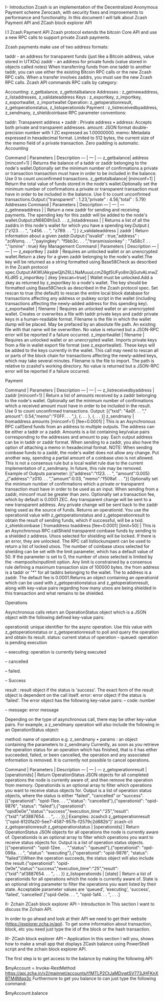 I- Introduction
Zcash is an implementation of the Decentralized Anonymous Payment scheme Zerocash, with security fixes and improvements to performance and functionality. In this document I will talk about Zcash Payment API and ZCash block explorer API

I.1 Zcash Payment API
Zcash protocol extends the bitcoin Core API and use a new RPC calls to support private Zcash payments.

Zcash payments make use of two address formats:

taddr - an address for transparent funds (just like a Bitcoin address, value stored in UTXOs)
zaddr - an address for private funds (value stored in objects called notes) When transferring funds from one taddr to another taddr, you can use either the existing Bitcoin RPC calls or the new Zcash RPC calls. When a transfer involves zaddrs, you must use the new Zcash RPC calls.
Zcash API commands
RPC calls by category:

Accounting: z_getbalance, z_gettotalbalance
Addresses : z_getnewaddress, z_listaddresses, z_validateaddress
Keys : z_exportkey, z_importkey, z_exportwallet, z_importwallet
Operation: z_getoperationresult, z_getoperationstatus, z_listoperationids
Payment : z_listreceivedbyaddress, z_sendmany, z_shieldcoinbase
RPC parameter conventions:

taddr: Transparent address •
zaddr : Private address •
address: Accepts both private and transparent addresses.
amount: JSON format double-precision number with 1 ZC expressed as 1.00000000.
memo: Metadata expressed in hexadecimal format. Limited to 512 bytes, the current size of the memo field of a private transaction. Zero padding is automatic.
Accounting

Command | Parameters | Description — | — | — z_getbalance| address [minconf=1] | Returns the balance of a taddr or zaddr belonging to the node's wallet.Optionally set the minimum number of confirmations a private or transaction transaction must have in order to be included in the balance. Use 0 to count unconfirmed transactions. z_gettotalbalance| [minconf=1] | Return the total value of funds stored in the node's wallet.Optionally set the minimum number of confirmations a private or transparent transaction must have in order to be included in the balance. Use 0 to count unconfirmed transactions.Output:{"transparent" : 1.23,"private" : 4.56,"total" : 5.79} Addresses Command | Parameters | Description — | — | — z_getnewaddress | | Return a new zaddr for sending and receiving payments. The spending key for this zaddr will be added to the node's wallet.Output:zN68D8hSs3. . . z_listaddresses | | Returns a list of all the zaddrs in this node's wallet for which you have a spending key.Output:{ ["z123. . . ", "z456. . . ", "z789. . . "] } z_validateaddress | zaddr | Return information about a given zaddr.Output:{"isvalid" : true,"address" : "zcWsmq. . . ","payingkey": "f5bb3c. . . ","transmissionkey" : "7a58c7. . . ","ismine" : true} Key Management Command | Parameters | Description — | — | — z_exportkey | zaddr | Requires an unlocked wallet or an unencrypted wallet.Return a zkey for a given zaddr belonging to the node's wallet.The key will be returned as a string formatted using Base58Check as described in the Zcash protocol spec.Output:AKWUAkypwQjhZ6LLNaMuuuLcmZ6gt5UFyo8m3jGutvALmwZKLdR5 z_importkey | zkey [rescan=true] | Wallet must be unlocked.Add a zkey as returned by z_exportkey to a node's wallet. The key should be formatted using Base58Check as described in the Zcash protocol spec. Set rescan to true (the default) to rescan the entire local block database for transactions affecting any address or pubkey script in the wallet (including transactions affecting the newly-added address for this spending key). z_exportwallet | filename | Requires an unlocked wallet or an unencrypted wallet. Creates or overwrites a file with taddr private keys and zaddr private keys in a human-readable format. Filename is the file in which the wallet dump will be placed. May be prefaced by an absolute file path. An existing file with that name will be overwritten. No value is returned but a JSON-RPC error will be reported if a failure occurred. z_importwallet | filename | Requires an unlocked wallet or an unencrypted wallet. Imports private keys from a file in wallet export file format (see z_exportwallet). These keys will be added to the keys currently in the wallet. This call may need to rescan all or parts of the block chain for transactions affecting the newly-added keys, which may take several minutes. Filename is the file to import. The path is relative to zcashd's working directory. No value is returned but a JSON-RPC error will be reported if a failure occurred.

Payment

Command | Parameters | Description — | — | — z_listreceivedbyaddress | zaddr [minconf=1] | Return a list of amounts received by a zaddr belonging to the node's wallet. Optionally set the minimum number of confirmations which a received amount must have in order to be included in the result. Use 0 to count unconfirmed transactions. Output: [{"txid": "4a0f. . . "," amount": 0.54,"memo":"F0FF. . . ",}, {. . . }, {. . . }] z_sendmany | fromaddress amounts [minconf=1] [fee=0.0001] | This is an Asynchronous RPC callSend funds from an address to multiple outputs. The address can be either a taddr or a zaddr. Amounts is a list containing key/value pairs corresponding to the addresses and amount to pay. Each output address can be in taddr or zaddr format. When sending to a zaddr, you also have the option of attaching a memo in hexadecimal format. NOTE: When sending coinbase funds to a zaddr, the node's wallet does not allow any change. Put another way, spending a partial amount of a coinbase utxo is not allowed. This is not a consensus rule but a local wallet rule due to the current implementation of z_sendmany. In future, this rule may be removed. Example of Outputs parameter: [{"address":"t123. . . ", "amount":0.005}„{"address":"z010. . . ","amount":0.03, "memo":"f508af. . . "}] Optionally set the minimum number of confirmations which a private or transparent transaction must have in order to be used as an input. When sending from a zaddr, minconf must be greater than zero. Optionally set a transaction fee, which by default is 0.0001 ZEC. Any transparent change will be sent to a new transparent address. Any private change will be sent back to the zaddr being used as the source of funds. Returns an operationid. You use the operationid value with z_getoperationstatus and z_getoperationresult to obtain the result of sending funds, which if successful, will be a txid. z_shieldcoinbase | fromaddress toaddress [fee=0.0001] [limit=50] | This is an Asynchronous RPC callShield transparent coinbase funds by sending to a shielded z address. Utxos selected for shielding will be locked. If there is an error, they are unlocked. The RPC call listlockunspent can be used to return a list of locked utxos. The number of coinbase utxos selected for shielding can be set with the limit parameter, which has a default value of 50. If the parameter is set to 0, the number of utxos selected is limited by the -mempooltxinputlimit option. Any limit is constrained by a consensus rule defining a maximum transaction size of 100000 bytes. the from address is a taddr or "*" for all taddrs belonging to the wallet. The to address is a zaddr. The default fee is 0.0001.Returns an object containing an operationid which can be used with z_getoperationstatus and z_getoperationresult, along with key-value pairs regarding how many utxos are being shielded in this transaction and what remains to be shielded.

Operations

Asynchronous calls return an OperationStatus object which is a JSON object with the following defined key-value pairs:

operationid: unique identifier for the async operation. Use this value with z_getoperationstatus or z_getoperationresult to poll and query the operation and obtain its result.
status: current status of operation
– queued: operation is pending execution

– executing: operation is currently being executed

– cancelled

– failed.

– Success

result : result object if the status is 'success'. The exact form of the result object is dependent on the call itself.
error: error object if the status is 'failed'. The error object has the following key-value pairs:
– code: number

– message: error message

Depending on the type of asynchronous call, there may be other key-value pairs. For example, a z_sendmany operation will also include the following in an OperationStatus object:

method: name of operation e.g. z_sendmany •
params : an object containing the parameters to z_sendmany
Currently, as soon as you retrieve the operation status for an operation which has finished, that is it has either succeeded, failed, or been cancelled, the operation and any associated information is removed. It is currently not possible to cancel operations.

Command | Parameters | Description — | — | — z_getoperationresult | [operationids] | Return OperationStatus JSON objects for all completed operations the node is currently aware of, and then remove the operation from memory. Operationids is an optional array to filter which operations you want to receive status objects for. Output is a list of operation status objects, where the status is either "failed", "cancelled" or "success". [{"operationid": "opid-11ee. . . ","status": "cancelled"},{"operationid": "opid-9876", "status": "failed"},{"operationid": "opid0e0e","status":"success","execution_time":"25","result": {"txid":"af3887654. . . ",. . . }},] Examples: zcashcli z_getoperationresult '["opid-8120fa20-5ee7-4587-957b-f2579c2d882b"]' zcash-cli z_getoperationresult z_getoperationstatus | [operationids] | Return OperationStatus JSON objects for all operations the node is currently aware of. Operationids is an optional array to filter which operations you want to receive status objects for. Output is a list of operation status objects.[{"operationid": "opid-12ee. . . ","status": "queued"},{"operationid": "opd-098a. . . ", "status": "executing"},{"operationid": "opid-9876", "status": "failed"}]When the operation succeeds, the status object will also include the result.{"operationid": "opid-0e0e","status":"success","execution_time":"25","result": {"txid":"af3887654. . . ",. . . }} z_listoperationids | [state] | Return a list of operationids for all operations which the node is currently aware of. State is an optional string parameter to filter the operations you want listed by their state. Acceptable parameter values are 'queued', 'executing', 'success', 'failed', 'cancelled'.["opid-0e0e. . . ", "opid-1af4. . . ", . . .]

II- Zchain ZCash block explorer API – Introduction
In This section I want to discuss the Zchain API.

In order to go ahead and look at their API we need to get their website (https://explorer.zcha.in/api). To get some information about transaction, block, etc you need just type the id of the block or the hash transaction.

III- ZCash block explorer API – Application
In this section I will you, shows how to make a small app that displays ZCash balance using PowerShell script and the zchain block explorer API.

The first step is to get access to the balance by making the following API:

$myAccount = Invoke-RestMethod https://api.zcha.in/v2/mainnet/accounts/t1MTLP2CtJaMDvwtSV773JHFKnXBTM4Mqq3c
Furthermore to get you balance to can just type the following command:

 $myAccount.balance
